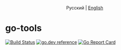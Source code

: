 <p align="center">
  <span>Русский</span> |
  <a href="README.ru.md#go-tools">English</a>
  
</p>

# go-tools
[![Build Status](https://travis-ci.org/fcg-xvii/go-tools.svg?branch=master)](https://travis-ci.org/fcg-xvii/go-tools) 
 [![go.dev reference](https://img.shields.io/badge/go.dev-reference-007d9c?logo=go&logoColor=white&style=flat-square)](https://pkg.go.dev/github.com/fcg-xvii/go-tools) 
 [![Go Report Card](https://goreportcard.com/badge/github.com/fcg-xvii/go-tools)](https://goreportcard.com/report/github.com/fcg-xvii/go-tools) 